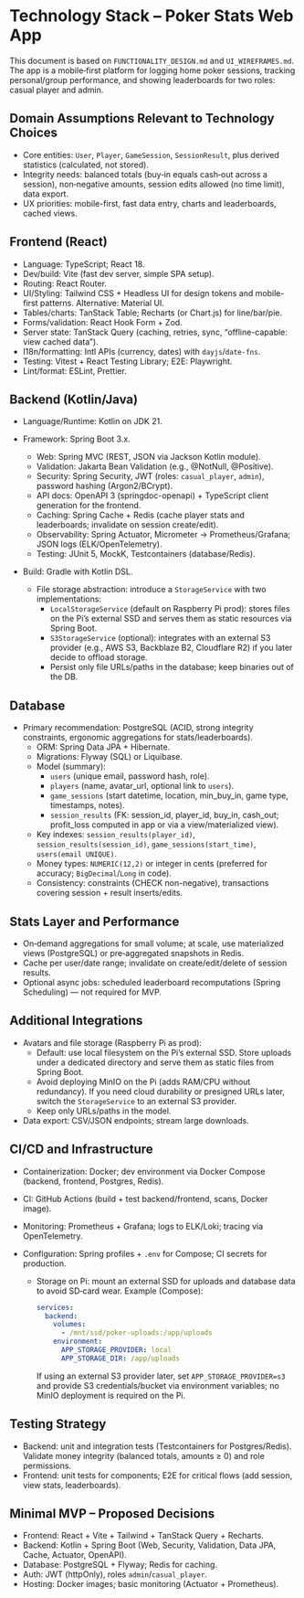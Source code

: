 # Technology Stack – Poker Stats Web App

This document is based on `FUNCTIONALITY_DESIGN.md` and `UI_WIREFRAMES.md`. The app is a mobile‑first platform for logging home poker sessions, tracking personal/group performance, and showing leaderboards for two roles: casual player and admin.

## Domain Assumptions Relevant to Technology Choices
- Core entities: `User`, `Player`, `GameSession`, `SessionResult`, plus derived statistics (calculated, not stored).
- Integrity needs: balanced totals (buy‑in equals cash‑out across a session), non‑negative amounts, session edits allowed (no time limit), data export.
- UX priorities: mobile-first, fast data entry, charts and leaderboards, cached views.

## Frontend (React)
- Language: TypeScript; React 18.
- Dev/build: Vite (fast dev server, simple SPA setup).
- Routing: React Router.
- UI/Styling: Tailwind CSS + Headless UI for design tokens and mobile-first patterns. Alternative: Material UI.
- Tables/charts: TanStack Table; Recharts (or Chart.js) for line/bar/pie.
- Forms/validation: React Hook Form + Zod.
- Server state: TanStack Query (caching, retries, sync, “offline-capable: view cached data”).
- I18n/formatting: Intl APIs (currency, dates) with `dayjs`/`date-fns`.
- Testing: Vitest + React Testing Library; E2E: Playwright.
- Lint/format: ESLint, Prettier.

## Backend (Kotlin/Java)
- Language/Runtime: Kotlin on JDK 21.
- Framework: Spring Boot 3.x.
  - Web: Spring MVC (REST, JSON via Jackson Kotlin module).
  - Validation: Jakarta Bean Validation (e.g., @NotNull, @Positive).
  - Security: Spring Security, JWT (roles: `casual_player`, `admin`), password hashing (Argon2/BCrypt).
  - API docs: OpenAPI 3 (springdoc-openapi) + TypeScript client generation for the frontend.
  - Caching: Spring Cache + Redis (cache player stats and leaderboards; invalidate on session create/edit).
  - Observability: Spring Actuator, Micrometer → Prometheus/Grafana; JSON logs (ELK/OpenTelemetry).
  - Testing: JUnit 5, MockK, Testcontainers (database/Redis).
- Build: Gradle with Kotlin DSL.
  
  - File storage abstraction: introduce a `StorageService` with two implementations:
    - `LocalStorageService` (default on Raspberry Pi prod): stores files on the Pi’s external SSD and serves them as static resources via Spring Boot.
    - `S3StorageService` (optional): integrates with an external S3 provider (e.g., AWS S3, Backblaze B2, Cloudflare R2) if you later decide to offload storage.
    - Persist only file URLs/paths in the database; keep binaries out of the DB.

## Database
- Primary recommendation: PostgreSQL (ACID, strong integrity constraints, ergonomic aggregations for stats/leaderboards).
  - ORM: Spring Data JPA + Hibernate.
  - Migrations: Flyway (SQL) or Liquibase.
  - Model (summary):
    - `users` (unique email, password hash, role).
    - `players` (name, avatar_url, optional link to `users`).
    - `game_sessions` (start datetime, location, min_buy_in, game type, timestamps, notes).
    - `session_results` (FK: session_id, player_id, buy_in, cash_out; profit_loss computed in app or via a view/materialized view).
  - Key indexes: `session_results(player_id)`, `session_results(session_id)`, `game_sessions(start_time)`, `users(email UNIQUE)`.
  - Money types: `NUMERIC(12,2)` or integer in cents (preferred for accuracy; `BigDecimal`/`Long` in code).
  - Consistency: constraints (CHECK non-negative), transactions covering session + result inserts/edits.

## Stats Layer and Performance
- On‑demand aggregations for small volume; at scale, use materialized views (PostgreSQL) or pre‑aggregated snapshots in Redis.
- Cache per user/date range; invalidate on create/edit/delete of session results.
- Optional async jobs: scheduled leaderboard recomputations (Spring Scheduling) — not required for MVP.

## Additional Integrations
- Avatars and file storage (Raspberry Pi as prod):
  - Default: use local filesystem on the Pi’s external SSD. Store uploads under a dedicated directory and serve them as static files from Spring Boot.
  - Avoid deploying MinIO on the Pi (adds RAM/CPU without redundancy). If you need cloud durability or presigned URLs later, switch the `StorageService` to an external S3 provider.
  - Keep only URLs/paths in the model.
- Data export: CSV/JSON endpoints; stream large downloads.

## CI/CD and Infrastructure
- Containerization: Docker; dev environment via Docker Compose (backend, frontend, Postgres, Redis).
- CI: GitHub Actions (build + test backend/frontend, scans, Docker image).
- Monitoring: Prometheus + Grafana; logs to ELK/Loki; tracing via OpenTelemetry.
- Configuration: Spring profiles + `.env` for Compose; CI secrets for production.
  
  - Storage on Pi: mount an external SSD for uploads and database data to avoid SD‑card wear. Example (Compose):
    ```yaml
    services:
      backend:
        volumes:
          - /mnt/ssd/poker-uploads:/app/uploads
        environment:
          APP_STORAGE_PROVIDER: local
          APP_STORAGE_DIR: /app/uploads
    ```
    If using an external S3 provider later, set `APP_STORAGE_PROVIDER=s3` and provide S3 credentials/bucket via environment variables; no MinIO deployment is required on the Pi.

## Testing Strategy
- Backend: unit and integration tests (Testcontainers for Postgres/Redis). Validate money integrity (balanced totals, amounts ≥ 0) and role permissions.
- Frontend: unit tests for components; E2E for critical flows (add session, view stats, leaderboards).

## Minimal MVP – Proposed Decisions
- Frontend: React + Vite + Tailwind + TanStack Query + Recharts.
- Backend: Kotlin + Spring Boot (Web, Security, Validation, Data JPA, Cache, Actuator, OpenAPI).
- Database: PostgreSQL + Flyway; Redis for caching.
- Auth: JWT (httpOnly), roles `admin`/`casual_player`.
- Hosting: Docker images; basic monitoring (Actuator + Prometheus).

